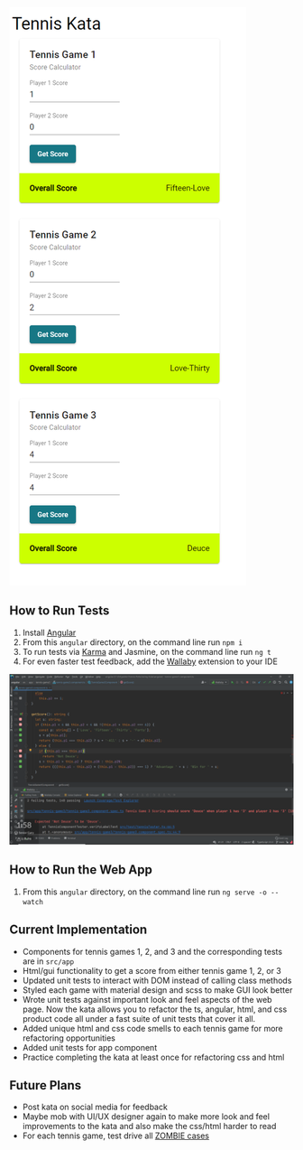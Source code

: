 ![alt text](TennisKataGui.PNG)

## How to Run Tests

1. Install [Angular](https://angular.io/guide/setup-local)
2. From this `angular` directory, on the command line run `npm i`
3. To run tests via [Karma](https://karma-runner.github.io) and Jasmine, on the command line run `ng t`
4. For even faster test feedback, add the [Wallaby](https://wallabyjs.com/) extension to your IDE

![alt text](TennisKataIde.PNG)

## How to Run the Web App

1. From this `angular` directory, on the command line run `ng serve -o --watch`

## Current Implementation

- Components for tennis games 1, 2, and 3 and the corresponding tests are in `src/app`
- Html/gui functionality to get a score from either tennis game 1, 2, or 3
- Updated unit tests to interact with DOM instead of calling class methods
- Styled each game with material design and scss to make GUI look better
- Wrote unit tests against important look and feel aspects of the web page. Now the kata allows you to refactor the ts, angular, html, and css product code all under a fast suite of unit tests that cover it all.
- Added unique html and css code smells to each tennis game for more refactoring opportunities
- Added unit tests for app component
- Practice completing the kata at least once for refactoring css and html

## Future Plans

- Post kata on social media for feedback
- Maybe mob with UI/UX designer again to make more look and feel improvements to the kata and also make the css/html harder to read
- For each tennis game, test drive all [ZOMBIE cases](https://trello.com/c/5EyJyuzJ/242-test-driven-development-guided-by-zombies) 


  
